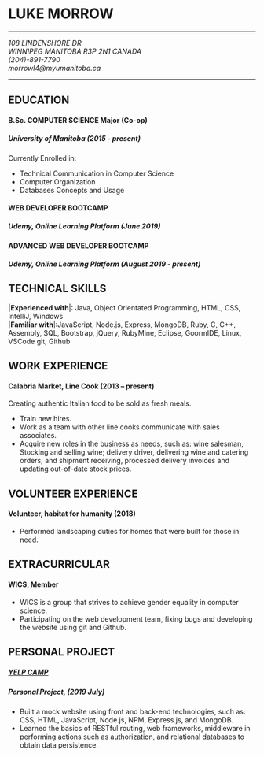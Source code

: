 # LUKE MORROW
---
_108 LINDENSHORE DR_  
_WINNIPEG MANITOBA R3P 2N1 CANADA_  
_(204)-891-7790_  
_morrowl4@myumanitoba.ca_

---
## EDUCATION
#### B.Sc. COMPUTER SCIENCE Major (Co-op)  
##### University of Manitoba (2015 - present)
 Currently Enrolled in:
*	Technical Communication in Computer Science
*	Computer Organization
*	Databases Concepts and Usage

#### WEB DEVELOPER BOOTCAMP
##### Udemy, Online Learning Platform (June 2019)

#### ADVANCED WEB DEVELOPER BOOTCAMP
##### Udemy, Online Learning Platform (August 2019 - present)

## TECHNICAL SKILLS

|**Experienced with**|: Java, Object Orientated Programming, HTML, CSS, IntelliJ, Windows  
|**Familiar with**|:JavaScript, Node.js, Express, MongoDB, Ruby, C, C++, Assembly, SQL, Bootstrap, jQuery, RubyMine, Eclipse, GoormIDE, Linux, VSCode git, Github    


## WORK EXPERIENCE
#### Calabria Market, Line Cook	(2013 – present)
Creating authentic Italian food to be sold as fresh meals.
*	Train new hires.
*	Work as a team with other line cooks communicate with sales associates.
*	Acquire new roles in the business as needs, such as: wine salesman, Stocking and selling wine; delivery driver, delivering wine and catering orders; and shipment receiving, processed delivery invoices and updating out-of-date stock prices.

## VOLUNTEER EXPERIENCE
#### Volunteer, habitat for humanity (2018)
*	Performed landscaping duties for homes that were built for those in need.

## EXTRACURRICULAR
#### WICS, Member
*	WICS is a group that strives to achieve gender equality in computer science.
*	Participating on the web development team, fixing bugs and developing the website using git and Github.

## PERSONAL PROJECT
##### [YELP CAMP](HTTPS://GITHUB.COM/LUKEBMORROW/YELPCAMP)
##### Personal Project, (2019 July)
*	Built a mock website using front and back-end technologies, such as: CSS, HTML, JavaScript, Node.js, NPM, Express.js, and MongoDB.
*	Learned the basics of RESTful routing, web frameworks, middleware in performing actions such as authorization, and relational databases to obtain data persistence.
